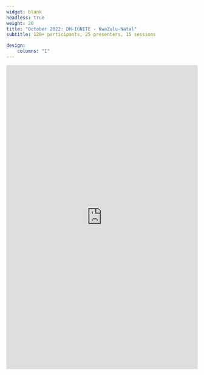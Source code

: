 ```yaml
---
widget: blank
headless: true
weight: 20
title: "October 2022: DH-IGNITE - KwaZulu-Natal"
subtitle: 120+ participants, 25 presenters, 15 sessions   

design:
    columns: "1"
---
```




<iframe width="100%" height="800px" src="https://www.youtube.com/embed/bZ0jQ9lV3_s" title="YouTube video player" frameborder="0" allow="accelerometer; autoplay; clipboard-write; encrypted-media; gyroscope; picture-in-picture; web-share" allowfullscreen></iframe>